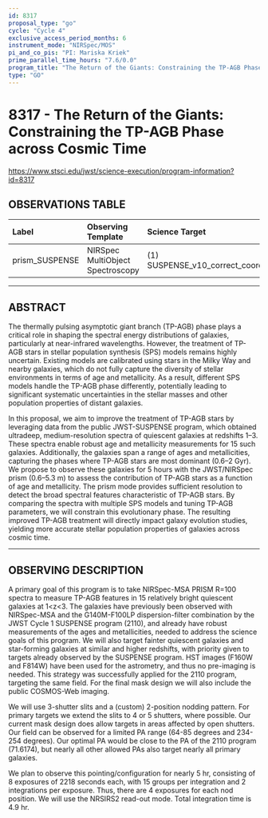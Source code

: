 ```yaml
---
id: 8317
proposal_type: "go"
cycle: "Cycle 4"
exclusive_access_period_months: 6
instrument_mode: "NIRSpec/MOS"
pi_and_co_pis: "PI: Mariska Kriek"
prime_parallel_time_hours: "7.6/0.0"
program_title: "The Return of the Giants: Constraining the TP-AGB Phase across Cosmic Time"
type: "GO"
---
```

# 8317 - The Return of the Giants: Constraining the TP-AGB Phase across Cosmic Time
https://www.stsci.edu/jwst/science-execution/program-information?id=8317
## OBSERVATIONS TABLE
| Label          | Observing Template                | Science Target                     |
| :------------- | :-------------------------------- | :--------------------------------- |
| prism_SUSPENSE | NIRSpec MultiObject Spectroscopy | (1) SUSPENSE_v10_correct_coords |

---

## ABSTRACT

The thermally pulsing asymptotic giant branch (TP-AGB) phase plays a critical role in shaping the spectral energy distributions of galaxies, particularly at near-infrared wavelengths. However, the treatment of TP-AGB stars in stellar population synthesis (SPS) models remains highly uncertain. Existing models are calibrated using stars in the Milky Way and nearby galaxies, which do not fully capture the diversity of stellar environments in terms of age and metallicity. As a result, different SPS models handle the TP-AGB phase differently, potentially leading to significant systematic uncertainties in the stellar masses and other population properties of distant galaxies.

In this proposal, we aim to improve the treatment of TP-AGB stars by leveraging data from the public JWST-SUSPENSE program, which obtained ultradeep, medium-resolution spectra of quiescent galaxies at redshifts 1–3. These spectra enable robust age and metallicity measurements for 15 such galaxies. Additionally, the galaxies span a range of ages and metallicities, capturing the phases where TP-AGB stars are most dominant (0.6–2 Gyr). We propose to observe these galaxies for 5 hours with the JWST/NIRSpec prism (0.6–5.3 m) to assess the contribution of TP-AGB stars as a function of age and metallicity. The prism mode provides sufficient resolution to detect the broad spectral features characteristic of TP-AGB stars. By comparing the spectra with multiple SPS models and tuning TP-AGB parameters, we will constrain this evolutionary phase. The resulting improved TP-AGB treatment will directly impact galaxy evolution studies, yielding more accurate stellar population properties of galaxies across cosmic time.

---

## OBSERVING DESCRIPTION

A primary goal of this program is to take NIRSpec-MSA PRISM R=100 spectra to measure TP-AGB features in 15 relatively bright quiescent galaxies at 1<z<3. The galaxies have previously been observed with NIRSpec-MSA and the G140M-F100LP dispersion-filter combination by the JWST Cycle 1 SUSPENSE program (2110), and already have robust measurements of the ages and metallicities, needed to address the science goals of this program. We will also target fainter quiescent galaxies and star-forming galaxies at similar and higher redshifts, with priority given to targets already observed by the SUSPENSE program. HST images (F160W and F814W) have been used for the astrometry, and thus no pre-imaging is needed. This strategy was successfully applied for the 2110 program, targeting the same field. For the final mask design we will also include the public COSMOS-Web imaging.

We will use 3-shutter slits and a (custom) 2-position nodding pattern. For primary targets we extend the slits to 4 or 5 shutters, where possible. Our current mask design does allow targets in areas affected by open shutters. Our field can be observed for a limited PA range (64-85 degrees and 234-254 degrees). Our optimal PA would be close to the PA of the 2110 program (71.6174), but nearly all other allowed PAs also target nearly all primary galaxies.

We plan to observe this pointing/configuration for nearly 5 hr, consisting of 8 exposures of 2218 seconds each, with 15 groups per integration and 2 integrations per exposure. Thus, there are 4 exposures for each nod position. We will use the NRSIRS2 read-out mode. Total integration time is 4.9 hr.